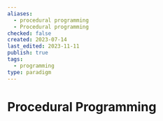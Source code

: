 ```yaml
---
aliases:
  - procedural programming
  - Procedural programming
checked: false
created: 2023-07-14
last_edited: 2023-11-11
publish: true
tags:
  - programming
type: paradigm
---
```

# Procedural Programming

